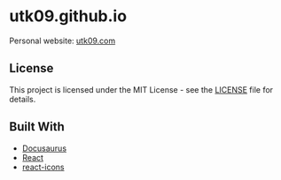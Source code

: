 # utk09.github.io

Personal website: [utk09.com](https://utk09.com)

## License

This project is licensed under the MIT License - see the [LICENSE](LICENSE) file for details.

## Built With

- [Docusaurus](https://docusaurus.io/)
- [React](https://react.dev/)
- [react-icons](https://react-icons.github.io/react-icons/)
